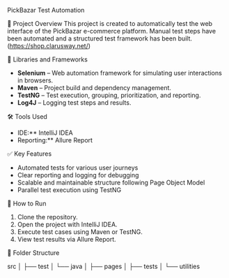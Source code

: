  PickBazar Test Automation

 📌 Project Overview
This project is created to automatically test the web interface of the PickBazar e-commerce platform. Manual test steps have been automated and a structured test framework has been built. (https://shop.clarusway.net/)

 🧰 Libraries and Frameworks

- **Selenium** – Web automation framework for simulating user interactions in browsers.
- **Maven** – Project build and dependency management.
- **TestNG** – Test execution, grouping, prioritization, and reporting.
- **Log4J** – Logging test steps and results.

 🛠 Tools Used

- IDE:** IntelliJ IDEA
- Reporting:** Allure Report

 ✅ Key Features

- Automated tests for various user journeys
- Clear reporting and logging for debugging
- Scalable and maintainable structure following Page Object Model
- Parallel test execution using TestNG

 🚀 How to Run

1. Clone the repository.
2. Open the project with IntelliJ IDEA.
3. Execute test cases using Maven or TestNG.
4. View test results via Allure Report.

 📄 Folder Structure

src
│
├── test
│ └── java
│ ├── pages
│ ├── tests 
│ └── utilities 


